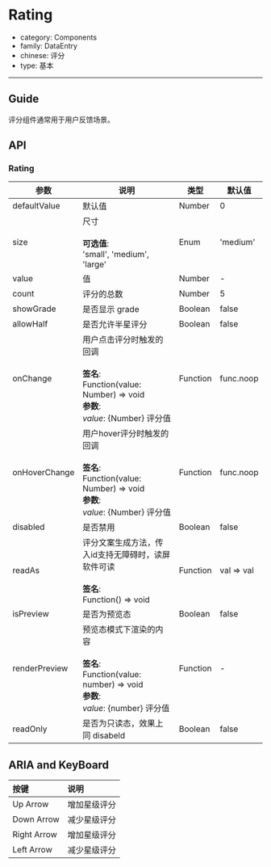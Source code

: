 # Rating

-   category: Components
-   family: DataEntry
-   chinese: 评分
-   type: 基本

---

## Guide

评分组件通常用于用户反馈场景。

## API

### Rating

| 参数            | 说明                                                                                                    | 类型       | 默认值        |
| ------------- | ----------------------------------------------------------------------------------------------------- | -------- | ---------- |
| defaultValue  | 默认值                                                                                                   | Number   | 0          |
| size          | 尺寸<br><br>**可选值**:<br>'small', 'medium', 'large'                                                      | Enum     | 'medium'   |
| value         | 值                                                                                                     | Number   | -          |
| count         | 评分的总数                                                                                                 | Number   | 5          |
| showGrade     | 是否显示 grade                                                                                            | Boolean  | false      |
| allowHalf     | 是否允许半星评分                                                                                              | Boolean  | false      |
| onChange      | 用户点击评分时触发的回调<br><br>**签名**:<br>Function(value: Number) => void<br>**参数**:<br>_value_: {Number} 评分值    | Function | func.noop  |
| onHoverChange | 用户hover评分时触发的回调<br><br>**签名**:<br>Function(value: Number) => void<br>**参数**:<br>_value_: {Number} 评分值 | Function | func.noop  |
| disabled      | 是否禁用                                                                                                  | Boolean  | false      |
| readAs        | 评分文案生成方法，传入id支持无障碍时，读屏软件可读<br><br>**签名**:<br>Function() => void                                       | Function | val => val |
| isPreview     | 是否为预览态                                                                                                | Boolean  | false      |
| renderPreview | 预览态模式下渲染的内容<br><br>**签名**:<br>Function(value: number) => void<br>**参数**:<br>_value_: {number} 评分值     | Function | -          |
| readOnly      | 是否为只读态，效果上同 disabeld                                                                                  | Boolean  | false      |

## ARIA and KeyBoard

| 按键          | 说明     |
| :---------- | :----- |
| Up Arrow    | 增加星级评分 |
| Down Arrow  | 减少星级评分 |
| Right Arrow | 增加星级评分 |
| Left Arrow  | 减少星级评分 |
